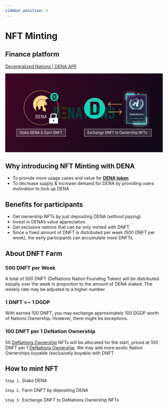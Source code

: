 ```yaml
---
sidebar_position: 4
---
```



# NFT Minting

## Finance platform

[Decentralized Nations | DENA APP](https://finance.denations.com/#/nft)

![Untitled](./assets/nft-minting/Untitled.png)

## Why introducing NFT Minting with DENA

- To provide more usage cases and value for **[DENA token](https://coinmarketcap.com/currencies/decentralized-nations/)**
- To decrease supply & increase demand for DENA by providing users motivation to lock up DENA

## Benefits for participants

- Get ownership NFTs by just depositing DENA (without paying).
- Invest in DENA’s value appreciation.
- Get exclusive nations that can be only minted with DNFT.
- Since a fixed amount of DNFT is distributed per week (500 DNFT per week), the early participants can accumulate more DNFTs.

## About DNFT Farm

### 500 DNFT per Week

A total of 500 DNFT (DeNations Nation Founding Token) will be distributed equally over the week in proportion to the amount of DENA staked. The weekly rate may be adjusted to a higher number.

### 1 DNFT =~ 1 DGDP

With earned 100 DNFT, you may exchange approximately 100 DGDP worth of Nations Ownership. However, there might be exceptions.

### 100 DNFT per 1 DeNation Ownership

50 [DeNations Ownership](https://www.notion.so/96eaf67f8e1b8bc494d3863863c1f8ed) NFTs will be allocated for the start, priced at 100 DNFT per 1 [DeNations Ownership](https://www.notion.so/96eaf67f8e1b8bc494d3863863c1f8ed). We may add more exotic Nation Ownerships buyable /exclusively buyable with DNFT.

## How to mint NFT

`Step 1.`  Stake DENA 

`Step 2.`  Farm DNFT by depositing DENA

`Step 3.`  Exchange DNFT to DeNations Ownership NFTs